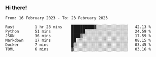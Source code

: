 ### Hi there!

<!--START_SECTION:waka-->

```text
From: 16 February 2023 - To: 23 February 2023

Rust         1 hr 28 mins    ██████████▓░░░░░░░░░░░░░░   42.13 %
Python       51 mins         ██████░░░░░░░░░░░░░░░░░░░   24.59 %
JSON         36 mins         ████▒░░░░░░░░░░░░░░░░░░░░   17.59 %
Markdown     17 mins         ██░░░░░░░░░░░░░░░░░░░░░░░   08.15 %
Docker       7 mins          █░░░░░░░░░░░░░░░░░░░░░░░░   03.45 %
TOML         6 mins          ▓░░░░░░░░░░░░░░░░░░░░░░░░   03.16 %
```

<!--END_SECTION:waka-->
